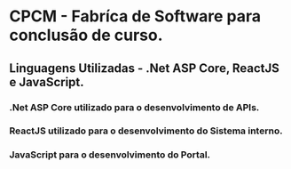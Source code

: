 # CPCM - Fabríca de Software para conclusão de curso.

## Linguagens Utilizadas - .Net ASP Core, ReactJS e JavaScript.

### .Net ASP Core utilizado para o desenvolvimento de APIs.
### ReactJS utilizado para o desenvolvimento do Sistema interno.
### JavaScript para o desenvolvimento do Portal.

